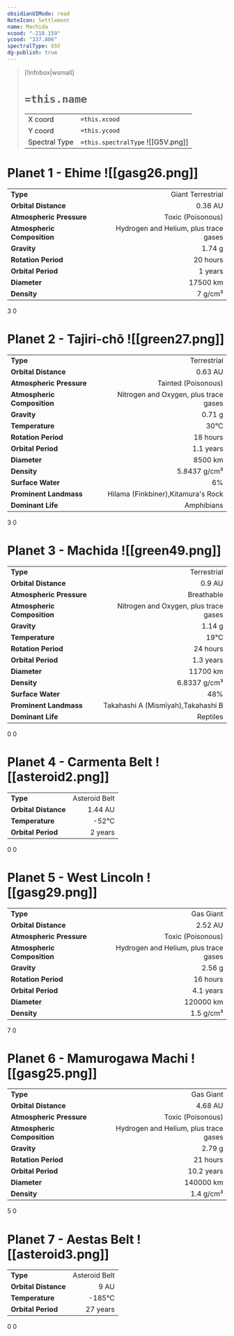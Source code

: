 ```yaml
---
obsidianUIMode: read
NoteIcon: Settlement
name: Machida
xcood: "-218.159"
ycood: "337.806"
spectralType: G5V
dg-publish: true
---
```

> [!infobox|wsmall]
> # `=this.name`
> | | |
> | - | - |
> | X coord | `=this.xcood` |
> | Y coord| `=this.ycood` |
> | Spectral Type | `=this.spectralType` ![[G5V.png]] |

# Planet 1 - Ehime ![[gasg26.png]]
|                             |                           |
| --------------------------- | -------------------------:|
| **Type**                    |             Giant Terrestrial |
| **Orbital Distance**        |   0.36 AU |
| **Atmospheric Pressure**    |       Toxic (Poisonous) |
| **Atmospheric Composition** |      Hydrogen and Helium, plus trace gases |
| **Gravity**                 |        1.74 g |
| **Rotation Period**         |  20 hours |
| **Orbital Period** | 1 years |
| **Diameter**                |      17500 km | 
| **Density**                 |    7 g/cm³ |



3
0



# Planet 2 - Tajiri-chō ![[green27.png]]
|                             |                           |
| --------------------------- | -------------------------:|
| **Type**                    |             Terrestrial |
| **Orbital Distance**        |   0.63 AU |
| **Atmospheric Pressure**    |       Tainted (Poisonous) |
| **Atmospheric Composition** |      Nitrogen and Oxygen, plus trace gases |
| **Gravity**                 |        0.71 g |
| **Temperature**             |    30°C |
| **Rotation Period**         |  18 hours |
| **Orbital Period** | 1.1 years |
| **Diameter**                |      8500 km | 
| **Density**                 |    5.8437 g/cm³ |
| **Surface Water**           |           6% | 
| **Prominent Landmass**      |         Hilama (Finkbiner),Kitamura's Rock | 
| **Dominant Life**           |         Amphibians |



3
0



# Planet 3 - Machida ![[green49.png]]
|                             |                           |
| --------------------------- | -------------------------:|
| **Type**                    |             Terrestrial |
| **Orbital Distance**        |   0.9 AU |
| **Atmospheric Pressure**    |       Breathable |
| **Atmospheric Composition** |      Nitrogen and Oxygen, plus trace gases |
| **Gravity**                 |        1.14 g |
| **Temperature**             |    19°C |
| **Rotation Period**         |  24 hours |
| **Orbital Period** | 1.3 years |
| **Diameter**                |      11700 km | 
| **Density**                 |    6.8337 g/cm³ |
| **Surface Water**           |           48% | 
| **Prominent Landmass**      |         Takahashi A (Mismīyah),Takahashi B | 
| **Dominant Life**           |         Reptiles |



0
0



# Planet 4 - Carmenta Belt ![[asteroid2.png]]
|                             |                           |
| --------------------------- | -------------------------:|
| **Type**                    |             Asteroid Belt |
| **Orbital Distance**        |   1.44 AU |
| **Temperature**             |    -52°C |
| **Orbital Period** | 2 years |



0
0



# Planet 5 - West Lincoln ![[gasg29.png]]
|                             |                           |
| --------------------------- | -------------------------:|
| **Type**                    |             Gas Giant |
| **Orbital Distance**        |   2.52 AU |
| **Atmospheric Pressure**    |       Toxic (Poisonous) |
| **Atmospheric Composition** |      Hydrogen and Helium, plus trace gases |
| **Gravity**                 |        2.56 g |
| **Rotation Period**         |  16 hours |
| **Orbital Period** | 4.1 years |
| **Diameter**                |      120000 km | 
| **Density**                 |    1.5 g/cm³ |



7
0



# Planet 6 - Mamurogawa Machi ![[gasg25.png]]
|                             |                           |
| --------------------------- | -------------------------:|
| **Type**                    |             Gas Giant |
| **Orbital Distance**        |   4.68 AU |
| **Atmospheric Pressure**    |       Toxic (Poisonous) |
| **Atmospheric Composition** |      Hydrogen and Helium, plus trace gases |
| **Gravity**                 |        2.79 g |
| **Rotation Period**         |  21 hours |
| **Orbital Period** | 10.2 years |
| **Diameter**                |      140000 km | 
| **Density**                 |    1.4 g/cm³ |



5
0



# Planet 7 - Aestas Belt ![[asteroid3.png]]
|                             |                           |
| --------------------------- | -------------------------:|
| **Type**                    |             Asteroid Belt |
| **Orbital Distance**        |   9 AU |
| **Temperature**             |    -185°C |
| **Orbital Period** | 27 years |



0
0



